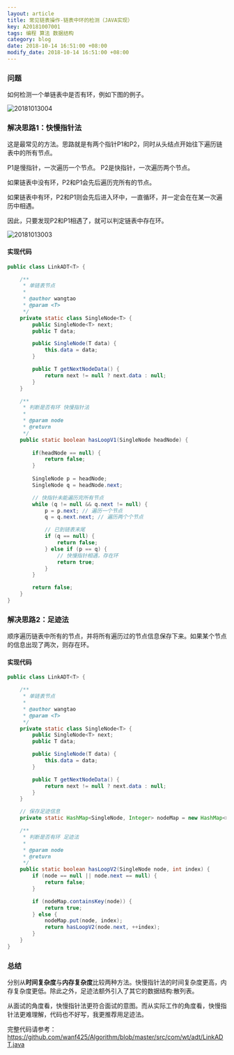 ```yaml
---
layout: article
title: 常见链表操作-链表中环的检测（JAVA实现）
key: A20181007001
tags: 编程 算法 数据结构
category: blog
date: 2018-10-14 16:51:00 +08:00
modify_date: 2018-10-14 16:51:00 +08:00
---
```


### 问题

如何检测一个单链表中是否有环，例如下图的例子。

![20181013004](http://ot6uqhsry.bkt.clouddn.com/20181013004.png)

<!--more-->

### 解决思路1：快慢指针法

这是最常见的方法。思路就是有两个指针P1和P2，同时从头结点开始往下遍历链表中的所有节点。

P1是慢指针，一次遍历一个节点。
P2是快指针，一次遍历两个节点。

如果链表中没有环，P2和P1会先后遍历完所有的节点。

如果链表中有环，P2和P1则会先后进入环中，一直循环，并一定会在在某一次遍历中相遇。

因此，只要发现P2和P1相遇了，就可以判定链表中存在环。

![20181013003](http://ot6uqhsry.bkt.clouddn.com/20181013003.png)

#### 实现代码

```java
public class LinkADT<T> {

    /**
     * 单链表节点
     * 
     * @author wangtao
     * @param <T>
     */
    private static class SingleNode<T> {
        public SingleNode<T> next;
        public T data;

        public SingleNode(T data) {
            this.data = data;
        }

        public T getNextNodeData() {
            return next != null ? next.data : null;
        }
    }

    /**
     * 判断是否有环 快慢指针法
     * 
     * @param node
     * @return
     */
    public static boolean hasLoopV1(SingleNode headNode) {
        
        if(headNode == null) {
            return false;
        }
        
        SingleNode p = headNode;
        SingleNode q = headNode.next;

        // 快指针未能遍历完所有节点
        while (q != null && q.next != null) {
            p = p.next; // 遍历一个节点
            q = q.next.next; // 遍历两个个节点

            // 已到链表末尾
            if (q == null) {
                return false;
            } else if (p == q) {
                // 快慢指针相遇，存在环
                return true;
            }
        }

        return false;
    }
}
```

### 解决思路2：足迹法

顺序遍历链表中所有的节点，并将所有遍历过的节点信息保存下来。如果某个节点的信息出现了两次，则存在环。

#### 实现代码

```java
public class LinkADT<T> {

    /**
     * 单链表节点
     * 
     * @author wangtao
     * @param <T>
     */
    private static class SingleNode<T> {
        public SingleNode<T> next;
        public T data;

        public SingleNode(T data) {
            this.data = data;
        }

        public T getNextNodeData() {
            return next != null ? next.data : null;
        }
    }

    // 保存足迹信息
    private static HashMap<SingleNode, Integer> nodeMap = new HashMap<>();

    /**
     * 判断是否有环 足迹法
     * 
     * @param node
     * @return
     */
    public static boolean hasLoopV2(SingleNode node, int index) {
        if (node == null || node.next == null) {
            return false;
        }

        if (nodeMap.containsKey(node)) {
            return true;
        } else {
            nodeMap.put(node, index);
            return hasLoopV2(node.next, ++index);
        }
    }
}
```

### 总结

分别从**时间复杂度**与**内存复杂度**比较两种方法。快慢指针法的时间复杂度更高，内存复杂度更低。除此之外，足迹法额外引入了其它的数据结构:散列表。

从面试的角度看，快慢指针法更符合面试的意图。而从实际工作的角度看，快慢指针法更难理解，代码也不好写，我更推荐用足迹法。

完整代码请参考：
https://github.com/wanf425/Algorithm/blob/master/src/com/wt/adt/LinkADT.java

